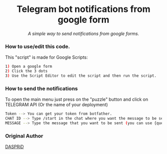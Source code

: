 <h1 align="center">Telegram bot notifications from google form</h1>
<p align="center"><i>A simple way to send notifications from google forms.</i></p>


### How to use/edit this code.

This "script" is made for Google Scripts:
```bash
1) Open a google form
2) Click the 3 dots
3) Use the Script Editor to edit the script and then run the script.
```

### How to send the notifications

To open the main menu just press on the "puzzle" button and click on TELEGRAM API (Or the name of your deployment)

```bash
Token --> You can get your token from botfather.
CHAT ID --> Type /start in the chat where you want the message to be sent, and then go to this url https://api.telegram.org/bot<token>/getUpdates and then search for the chatID
MESSAGE --> Type the message that you want to be sent (you can use {question} to insert the answer.
```
### Original Author

[DASPRiD](https://github.com/DASPRiD)
